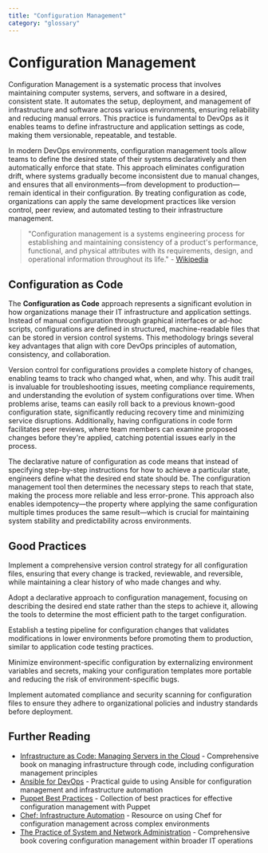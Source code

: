 ```yaml
---
title: "Configuration Management"
category: "glossary"
---
```

# Configuration Management

Configuration Management is a systematic process that involves maintaining computer systems, servers, and software in a desired, consistent state. It automates the setup, deployment, and management of infrastructure and software across various environments, ensuring reliability and reducing manual errors. This practice is fundamental to DevOps as it enables teams to define infrastructure and application settings as code, making them versionable, repeatable, and testable.

In modern DevOps environments, configuration management tools allow teams to define the desired state of their systems declaratively and then automatically enforce that state. This approach eliminates configuration drift, where systems gradually become inconsistent due to manual changes, and ensures that all environments—from development to production—remain identical in their configuration. By treating configuration as code, organizations can apply the same development practices like version control, peer review, and automated testing to their infrastructure management.

> "Configuration management is a systems engineering process for establishing and maintaining consistency of a product's performance, functional, and physical attributes with its requirements, design, and operational information throughout its life." - [Wikipedia](https://en.wikipedia.org/wiki/Configuration_management)

## Configuration as Code

The **Configuration as Code** approach represents a significant evolution in how organizations manage their IT infrastructure and application settings. Instead of manual configuration through graphical interfaces or ad-hoc scripts, configurations are defined in structured, machine-readable files that can be stored in version control systems. This methodology brings several key advantages that align with core DevOps principles of automation, consistency, and collaboration.

Version control for configurations provides a complete history of changes, enabling teams to track who changed what, when, and why. This audit trail is invaluable for troubleshooting issues, meeting compliance requirements, and understanding the evolution of system configurations over time. When problems arise, teams can easily roll back to a previous known-good configuration state, significantly reducing recovery time and minimizing service disruptions. Additionally, having configurations in code form facilitates peer reviews, where team members can examine proposed changes before they're applied, catching potential issues early in the process.

The declarative nature of configuration as code means that instead of specifying step-by-step instructions for how to achieve a particular state, engineers define what the desired end state should be. The configuration management tool then determines the necessary steps to reach that state, making the process more reliable and less error-prone. This approach also enables idempotency—the property where applying the same configuration multiple times produces the same result—which is crucial for maintaining system stability and predictability across environments.

## Good Practices

Implement a comprehensive version control strategy for all configuration files, ensuring that every change is tracked, reviewable, and reversible, while maintaining a clear history of who made changes and why.

Adopt a declarative approach to configuration management, focusing on describing the desired end state rather than the steps to achieve it, allowing the tools to determine the most efficient path to the target configuration.

Establish a testing pipeline for configuration changes that validates modifications in lower environments before promoting them to production, similar to application code testing practices.

Minimize environment-specific configuration by externalizing environment variables and secrets, making your configuration templates more portable and reducing the risk of environment-specific bugs.

Implement automated compliance and security scanning for configuration files to ensure they adhere to organizational policies and industry standards before deployment.

## Further Reading

* [Infrastructure as Code: Managing Servers in the Cloud](https://www.oreilly.com/library/view/infrastructure-as-code/9781491924334/) - Comprehensive book on managing infrastructure through code, including configuration management principles
* [Ansible for DevOps](https://www.ansiblefordevops.com/) - Practical guide to using Ansible for configuration management and infrastructure automation
* [Puppet Best Practices](https://www.puppet.com/resources/whitepaper/puppet-best-practices) - Collection of best practices for effective configuration management with Puppet
* [Chef: Infrastructure Automation](https://www.chef.io/products/chef-infrastructure-management) - Resource on using Chef for configuration management across complex environments
* [The Practice of System and Network Administration](https://www.pearson.com/en-us/subject-catalog/p/practice-of-system-and-network-administration-the-volume-1-devops-and-other-best-practices-for-enterprise-it/P200000009228) - Comprehensive book covering configuration management within broader IT operations
